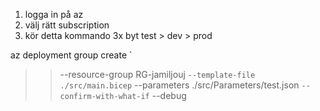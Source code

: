 1. logga in på az
2. välj rätt subscription
3. kör detta kommando 3x byt test > dev > prod


az deployment group create `
>> --resource-group RG-jamiljouj `
>> --template-file ./src/main.bicep `
>> --parameters ./src/Parameters/test.json `
>> --confirm-with-what-if `
>> --debug
